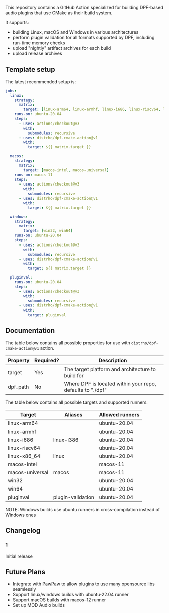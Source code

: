 
This repository contains a GitHub Action specialized for building DPF-based audio plugins that use CMake as their build system.

It supports:

- building Linux, macOS and Windows in various architectures
- perform plugin validation for all formats supported by DPF, including run-time memory checks
- upload "nightly" artifact archives for each build
- upload release archives

## Template setup

The latest recommended setup is:

```yaml
jobs:
  linux:
    strategy:
      matrix:
        target: [linux-arm64, linux-armhf, linux-i686, linux-riscv64, linux-x86_64]
    runs-on: ubuntu-20.04
    steps:
      - uses: actions/checkout@v3
        with:
          submodules: recursive
      - uses: distrho/dpf-cmake-action@v1
        with:
          target: ${{ matrix.target }}

  macos:
    strategy:
      matrix:
        target: [macos-intel, macos-universal]
    runs-on: macos-11
    steps:
      - uses: actions/checkout@v3
        with:
          submodules: recursive
      - uses: distrho/dpf-cmake-action@v1
        with:
          target: ${{ matrix.target }}

  windows:
    strategy:
      matrix:
        target: [win32, win64]
    runs-on: ubuntu-20.04
    steps:
      - uses: actions/checkout@v3
        with:
          submodules: recursive
      - uses: distrho/dpf-cmake-action@v1
        with:
          target: ${{ matrix.target }}

  pluginval:
    runs-on: ubuntu-20.04
    steps:
      - uses: actions/checkout@v3
        with:
          submodules: recursive
      - uses: distrho/dpf-cmake-action@v1
        with:
          target: pluginval
```

## Documentation

The table below contains all possible properties for use with `distrho/dpf-cmake-action@v1` action.

| Property | Required? | Description                                                |
| -------- | --------- | ---------------------------------------------------------- |
| target   | Yes       | The target platform and architecture to build for          |
| dpf_path | No        | Where DPF is located within your repo, defaults to "./dpf" |

The table below contains all possible targets and supported runners.

| Target          | Aliases           | Allowed runners |
| --------------- | ----------------- | --------------- |
| linux-arm64     |                   | ubuntu-20.04    |
| linux-armhf     |                   | ubuntu-20.04    |
| linux-i686      | linux-i386        | ubuntu-20.04    |
| linux-riscv64   |                   | ubuntu-20.04    |
| linux-x86_64    | linux             | ubuntu-20.04    |
| macos-intel     |                   | macos-11        |
| macos-universal | macos             | macos-11        |
| win32           |                   | ubuntu-20.04    |
| win64           |                   | ubuntu-20.04    |
| pluginval       | plugin-validation | ubuntu-20.04    |

NOTE: Windows builds use ubuntu runners in cross-compilation instead of Windows ones

## Changelog

### 1

Initial release

## Future Plans

- Integrate with [PawPaw](https://github.com/DISTRHO/PawPaw/) to allow plugins to use many opensource libs seamlessly
- Support linux/windows builds with ubuntu-22.04 runner
- Support macOS builds with macos-12 runner
- Set up MOD Audio builds
